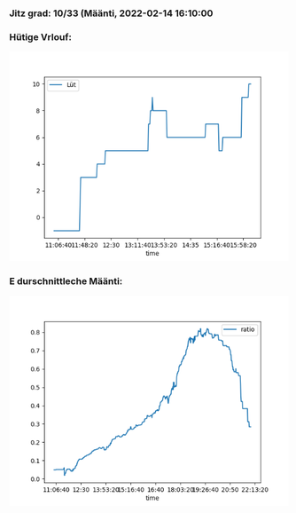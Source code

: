 ### Jitz grad: 10/33 (Määnti, 2022-02-14 16:10:00

### Hütige Vrlouf:
![Graph](Today.png)

### E durschnittleche Määnti:
![Graph](Määnti.png)